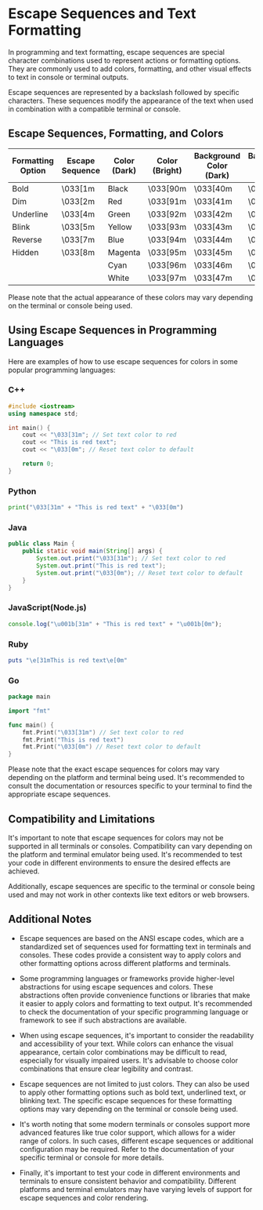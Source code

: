 # Escape Sequences and Text Formatting

In programming and text formatting, escape sequences are special character combinations used to represent actions or formatting options. They are commonly used to add colors, formatting, and other visual effects to text in console or terminal outputs.

Escape sequences are represented by a backslash followed by specific characters. These sequences modify the appearance of the text when used in combination with a compatible terminal or console.

## Escape Sequences, Formatting, and Colors

| Formatting Option | Escape Sequence | Color (Dark) | Color (Bright) | Background Color (Dark) | Background Color (Bright) |
| ----------------- | --------------- | ------------ | -------------- | ----------------------- | ------------------------- |
| Bold              | \033[1m         | Black        | \033[90m       | \033[40m                | \033[100m                 |
| Dim               | \033[2m         | Red          | \033[91m       | \033[41m                | \033[101m                 |
| Underline         | \033[4m         | Green        | \033[92m       | \033[42m                | \033[102m                 |
| Blink             | \033[5m         | Yellow       | \033[93m       | \033[43m                | \033[103m                 |
| Reverse           | \033[7m         | Blue         | \033[94m       | \033[44m                | \033[104m                 |
| Hidden            | \033[8m         | Magenta      | \033[95m       | \033[45m                | \033[105m                 |
|                   |                 | Cyan         | \033[96m       | \033[46m                | \033[106m                 |
|                   |                 | White        | \033[97m       | \033[47m                | \033[107m                 |

Please note that the actual appearance of these colors may vary depending on the terminal or console being used.

## Using Escape Sequences in Programming Languages

Here are examples of how to use escape sequences for colors in some popular programming languages:

### C++

```cpp
#include <iostream>
using namespace std;

int main() {
    cout << "\033[31m"; // Set text color to red
    cout << "This is red text";
    cout << "\033[0m"; // Reset text color to default

    return 0;
}
```

### Python

```python
print("\033[31m" + "This is red text" + "\033[0m")
```

### Java

```java
public class Main {
    public static void main(String[] args) {
        System.out.print("\033[31m"); // Set text color to red
        System.out.print("This is red text");
        System.out.print("\033[0m"); // Reset text color to default
    }
}
```

### JavaScript(Node.js)

```javascript
console.log("\u001b[31m" + "This is red text" + "\u001b[0m");
```

### Ruby

```ruby
puts "\e[31mThis is red text\e[0m"
```

### Go

```go
package main

import "fmt"

func main() {
    fmt.Print("\033[31m") // Set text color to red
    fmt.Print("This is red text")
    fmt.Print("\033[0m") // Reset text color to default
}
```

Please note that the exact escape sequences for colors may vary depending on the platform and terminal being used. It's recommended to consult the documentation or resources specific to your terminal to find the appropriate escape sequences.

## Compatibility and Limitations

It's important to note that escape sequences for colors may not be supported in all terminals or consoles. Compatibility can vary depending on the platform and terminal emulator being used. It's recommended to test your code in different environments to ensure the desired effects are achieved.

Additionally, escape sequences are specific to the terminal or console being used and may not work in other contexts like text editors or web browsers.

## Additional Notes

- Escape sequences are based on the ANSI escape codes, which are a standardized set of sequences used for formatting text in terminals and consoles. These codes provide a consistent way to apply colors and other formatting options across different platforms and terminals.

- Some programming languages or frameworks provide higher-level abstractions for using escape sequences and colors. These abstractions often provide convenience functions or libraries that make it easier to apply colors and formatting to text output. It's recommended to check the documentation of your specific programming language or framework to see if such abstractions are available.

- When using escape sequences, it's important to consider the readability and accessibility of your text. While colors can enhance the visual appearance, certain color combinations may be difficult to read, especially for visually impaired users. It's advisable to choose color combinations that ensure clear legibility and contrast.

- Escape sequences are not limited to just colors. They can also be used to apply other formatting options such as bold text, underlined text, or blinking text. The specific escape sequences for these formatting options may vary depending on the terminal or console being used.

- It's worth noting that some modern terminals or consoles support more advanced features like true color support, which allows for a wider range of colors. In such cases, different escape sequences or additional configuration may be required. Refer to the documentation of your specific terminal or console for more details.

- Finally, it's important to test your code in different environments and terminals to ensure consistent behavior and compatibility. Different platforms and terminal emulators may have varying levels of support for escape sequences and color rendering.

